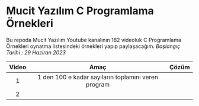 # Mucit Yazılım C Programlama Örnekleri
 Bu repoda Mucit Yazılım Youtube kanalının 182 videoluk C Programlama Örnekleri oynatma listesindeki örnekleri yapıp paylaşacağım. 
 *Başlangıç Tarihi : 29 Haziran 2023* 

| Video | Amaç | Çözüm |
|:--:|:--:|:--:|
| 1 | 1 den 100 e kadar sayıların toplamını veren program  |  |
| 2 |   |  |
